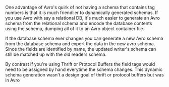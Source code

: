 One advantage of Avro's quirk of not having a schema that contains tag numbers is that it is much friendlier to dynamically generated schemas. If you use Avro with say a relational DB, it's much easier to generate an Avro schema from the relational schema and encode the database contents using the schema, dumping all of it to an Avro object container file.

If the database schema ever changes you can generate a new Avro schema from the database schema and export the data in the new avro schema. Since the fields are identified by name, the updated writer's schema can still be matched up with the old readers schema. 

By contrast if you're using Thrift or Protocol Buffers the field tags would need to be assigned by hand everytime the schema changes. This dynamic schema generation wasn't a design goal of thrift or protocol buffers but was in Avro
